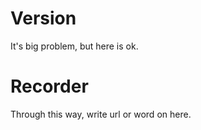# Version
It's big problem, but here is ok.

# Recorder
Through this way, write url or word on here.

